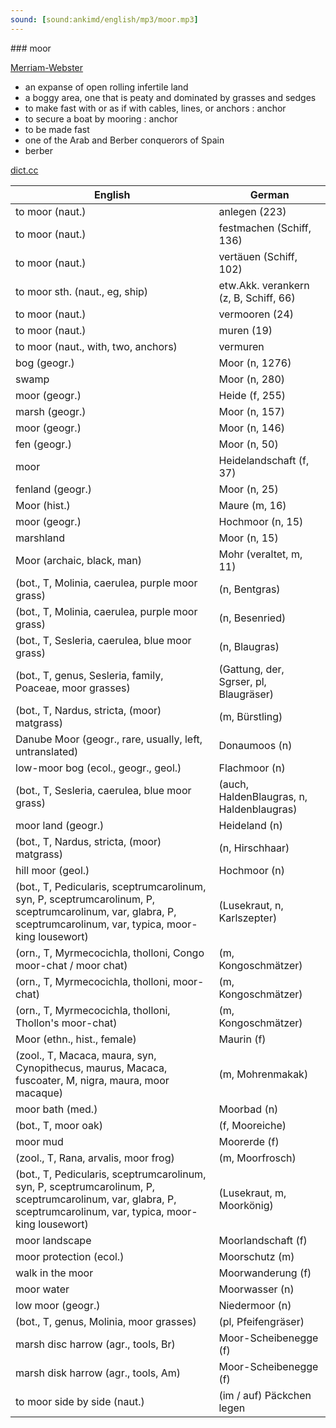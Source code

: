 ```yaml
---
sound: [sound:ankimd/english/mp3/moor.mp3]
---
```


\### moor

[Merriam-Webster](https://www.merriam-webster.com/dictionary/moor)

- an expanse of open rolling infertile land
- a boggy area, one that is peaty and dominated by grasses and sedges
- to make fast with or as if with cables, lines, or anchors : anchor
- to secure a boat by mooring : anchor
- to be made fast
- one of the Arab and Berber conquerors of Spain
- berber

[dict.cc](https://www.dict.cc/moor)

| English        | German       |
| -------------- | ------------ |
| to moor (naut.) | anlegen (223) |
| to moor (naut.) | festmachen (Schiff, 136) |
| to moor (naut.) | vertäuen (Schiff, 102) |
| to moor sth. (naut., eg, ship) | etw.Akk. verankern (z, B, Schiff, 66) |
| to moor (naut.) | vermooren (24) |
| to moor (naut.) | muren (19) |
| to moor (naut., with, two, anchors) | vermuren |
| bog (geogr.) | Moor (n, 1276) |
| swamp | Moor (n, 280) |
| moor (geogr.) | Heide (f, 255) |
| marsh (geogr.) | Moor (n, 157) |
| moor (geogr.) | Moor (n, 146) |
| fen (geogr.) | Moor (n, 50) |
| moor | Heidelandschaft (f, 37) |
| fenland (geogr.) | Moor (n, 25) |
| Moor (hist.) | Maure (m, 16) |
| moor (geogr.) | Hochmoor (n, 15) |
| marshland | Moor (n, 15) |
| Moor (archaic, black, man) | Mohr (veraltet, m, 11) |
|  (bot., T, Molinia, caerulea, purple moor grass) |  (n, Bentgras) |
|  (bot., T, Molinia, caerulea, purple moor grass) |  (n, Besenried) |
|  (bot., T, Sesleria, caerulea, blue moor grass) |  (n, Blaugras) |
|  (bot., T, genus, Sesleria, family, Poaceae, moor grasses) |  (Gattung, der, Sgrser, pl, Blaugräser) |
|  (bot., T, Nardus, stricta, (moor) matgrass) |  (m, Bürstling) |
| Danube Moor (geogr., rare, usually, left, untranslated) | Donaumoos (n) |
| low-moor bog (ecol., geogr., geol.) | Flachmoor (n) |
|  (bot., T, Sesleria, caerulea, blue moor grass) |  (auch, HaldenBlaugras, n, Haldenblaugras) |
| moor land (geogr.) | Heideland (n) |
|  (bot., T, Nardus, stricta, (moor) matgrass) |  (n, Hirschhaar) |
| hill moor (geol.) | Hochmoor (n) |
|  (bot., T, Pedicularis, sceptrumcarolinum, syn, P, sceptrumcarolinum, P, sceptrumcarolinum, var, glabra, P, sceptrumcarolinum, var, typica, moor-king lousewort) |  (Lusekraut, n, Karlszepter) |
|  (orn., T, Myrmecocichla, tholloni, Congo moor-chat / moor chat) |  (m, Kongoschmätzer) |
|  (orn., T, Myrmecocichla, tholloni, moor-chat) |  (m, Kongoschmätzer) |
|  (orn., T, Myrmecocichla, tholloni, Thollon's moor-chat) |  (m, Kongoschmätzer) |
| Moor (ethn., hist., female) | Maurin (f) |
|  (zool., T, Macaca, maura, syn, Cynopithecus, maurus, Macaca, fuscoater, M, nigra, maura, moor macaque) |  (m, Mohrenmakak) |
| moor bath (med.) | Moorbad (n) |
|  (bot., T, moor oak) |  (f, Mooreiche) |
| moor mud | Moorerde (f) |
|  (zool., T, Rana, arvalis, moor frog) |  (m, Moorfrosch) |
|  (bot., T, Pedicularis, sceptrumcarolinum, syn, P, sceptrumcarolinum, P, sceptrumcarolinum, var, glabra, P, sceptrumcarolinum, var, typica, moor-king lousewort) |  (Lusekraut, m, Moorkönig) |
| moor landscape | Moorlandschaft (f) |
| moor protection (ecol.) | Moorschutz (m) |
| walk in the moor | Moorwanderung (f) |
| moor water | Moorwasser (n) |
| low moor (geogr.) | Niedermoor (n) |
|  (bot., T, genus, Molinia, moor grasses) |  (pl, Pfeifengräser) |
| marsh disc harrow (agr., tools, Br) | Moor-Scheibenegge (f) |
| marsh disk harrow (agr., tools, Am) | Moor-Scheibenegge (f) |
| to moor side by side (naut.) | (im / auf) Päckchen legen |
